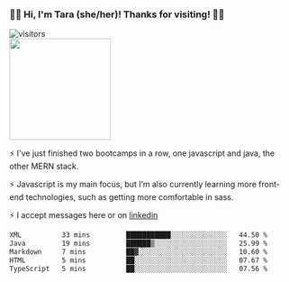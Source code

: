 ### 👋🏾 Hi, I'm Tara (she/her)! Thanks for visiting! 👋🏾
![visitors](https://visitor-badge.glitch.me/badge?page_id=qualmless)
<BR>
<img height="180em" src="https://github-readme-stats.vercel.app/api?username=qualmless&show_icons=true&hide_border=true&&count_private=true&include_all_commits=true" />

⚡️ I've just finished two bootcamps in a row, one javascript and java, the other MERN stack. 

⚡️ Javascript is my main focus, but I’m also currently learning more front-end technologies, such as getting more comfortable in sass. 

⚡️ I accept messages here or on <a href="https://www.linkedin.com/in/tarajdunmore/">linkedin</a>

<!--START_SECTION:waka-->

```txt
XML          33 mins         ███████████░░░░░░░░░░░░░░   44.50 %
Java         19 mins         ██████▒░░░░░░░░░░░░░░░░░░   25.99 %
Markdown     7 mins          ██▓░░░░░░░░░░░░░░░░░░░░░░   10.60 %
HTML         5 mins          ██░░░░░░░░░░░░░░░░░░░░░░░   07.67 %
TypeScript   5 mins          ██░░░░░░░░░░░░░░░░░░░░░░░   07.56 %
```

<!--END_SECTION:waka-->

<!--
**qualmless/qualmless** is a ✨ _special_ ✨ repository because its `README.md` (this file) appears on your GitHub profile.

Here are some ideas to get you started:
- 🔭 I’m currently working on ...
- 👯 I’m looking to collaborate on ...
- 🤔 I’m looking for help with ...
- 💬 Ask me about ...
- 📫 How to reach me: ...
- ⚡ Fun fact: ...
-->
